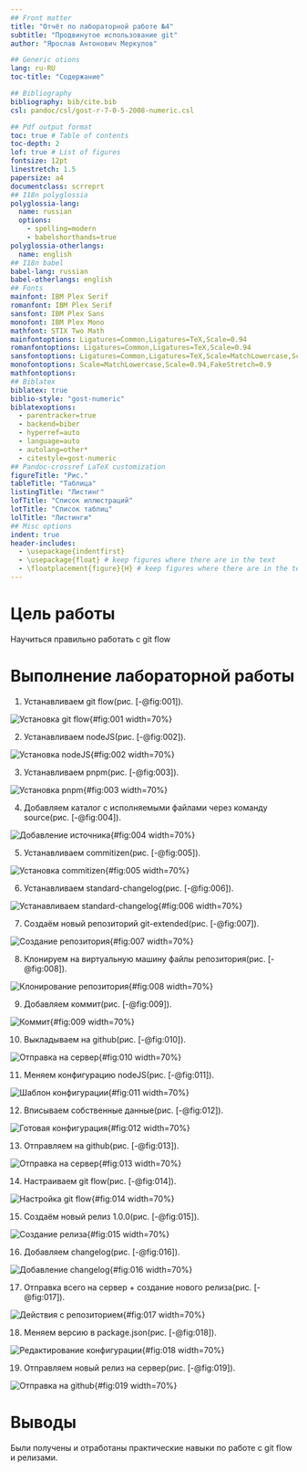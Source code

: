 ```yaml
---
## Front matter
title: "Отчёт по лабораторной работе №4"
subtitle: "Продвинутое использование git"
author: "Ярослав Антонович Меркулов"

## Generic otions
lang: ru-RU
toc-title: "Содержание"

## Bibliography
bibliography: bib/cite.bib
csl: pandoc/csl/gost-r-7-0-5-2008-numeric.csl

## Pdf output format
toc: true # Table of contents
toc-depth: 2
lof: true # List of figures
fontsize: 12pt
linestretch: 1.5
papersize: a4
documentclass: scrreprt
## I18n polyglossia
polyglossia-lang:
  name: russian
  options:
	- spelling=modern
	- babelshorthands=true
polyglossia-otherlangs:
  name: english
## I18n babel
babel-lang: russian
babel-otherlangs: english
## Fonts
mainfont: IBM Plex Serif
romanfont: IBM Plex Serif
sansfont: IBM Plex Sans
monofont: IBM Plex Mono
mathfont: STIX Two Math
mainfontoptions: Ligatures=Common,Ligatures=TeX,Scale=0.94
romanfontoptions: Ligatures=Common,Ligatures=TeX,Scale=0.94
sansfontoptions: Ligatures=Common,Ligatures=TeX,Scale=MatchLowercase,Scale=0.94
monofontoptions: Scale=MatchLowercase,Scale=0.94,FakeStretch=0.9
mathfontoptions:
## Biblatex
biblatex: true
biblio-style: "gost-numeric"
biblatexoptions:
  - parentracker=true
  - backend=biber
  - hyperref=auto
  - language=auto
  - autolang=other*
  - citestyle=gost-numeric
## Pandoc-crossref LaTeX customization
figureTitle: "Рис."
tableTitle: "Таблица"
listingTitle: "Листинг"
lofTitle: "Список иллюстраций"
lotTitle: "Список таблиц"
lolTitle: "Листинги"
## Misc options
indent: true
header-includes:
  - \usepackage{indentfirst}
  - \usepackage{float} # keep figures where there are in the text
  - \floatplacement{figure}{H} # keep figures where there are in the text
---
```


# Цель работы

Научиться правильно работать с git flow

# Выполнение лабораторной работы

1. Устанавливаем git flow(рис. [-@fig:001]).

![Установка git flow](image/1.png){#fig:001 width=70%}

2. Устанавливаем nodeJS(рис. [-@fig:002]).

![Установка nodeJS](image/2.png){#fig:002 width=70%}

3. Устанавливаем pnpm(рис. [-@fig:003]).

![Установка pnpm](image/3.png){#fig:003 width=70%}

4. Добавляем каталог с исполняемыми файлами через команду source(рис. [-@fig:004]).

![Добавление источника](image/4.png){#fig:004 width=70%}

5. Устанавливаем commitizen(рис. [-@fig:005]).

![Установка commitizen](image/5.png){#fig:005 width=70%}

6. Устанавливаем standard-changelog(рис. [-@fig:006]).

![Устанавливаем standard-changelog](image/6.png){#fig:006 width=70%}

7. Создаём новый репозиторий git-extended(рис. [-@fig:007]).

![Создание репозитория](image/7.png){#fig:007 width=70%}

8. Клонируем на виртуальную машину файлы репозитория(рис. [-@fig:008]).

![Клонирование репозитория](image/8.png){#fig:008 width=70%}

9. Добавляем коммит(рис. [-@fig:009]).

![Коммит](image/9.png){#fig:009 width=70%}

10. Выкладываем на github(рис. [-@fig:010]).

![Отправка на сервер](image/10.png){#fig:010 width=70%}

11. Меняем конфигурацию nodeJS(рис. [-@fig:011]).

![Шаблон конфигурации](image/11.png){#fig:011 width=70%}

12. Вписываем собственные данные(рис. [-@fig:012]).

![Готовая конфигурация](image/12.png){#fig:012 width=70%}

13. Отправляем на github(рис. [-@fig:013]).

![Отправка на сервер](image/13.png){#fig:013 width=70%}

14. Настраиваем git flow(рис. [-@fig:014]).

![Настройка git flow](image/14.png){#fig:014 width=70%}

15. Создаём новый релиз 1.0.0(рис. [-@fig:015]).

![Создание релиза](image/15.png){#fig:015 width=70%}

16. Добавляем changelog(рис. [-@fig:016]).

![Добавление changelog](image/16.png){#fig:016 width=70%}

17. Отправка всего на сервер + создание нового релиза(рис. [-@fig:017]).

![Действия с репозиторием](image/17.png){#fig:017 width=70%}

18. Меняем версию в package.json(рис. [-@fig:018]).

![Редактирование конфигурации](image/18.png){#fig:018 width=70%}

19. Отправляем новый релиз на сервер(рис. [-@fig:019]).

![Отправка на github](image/19.png){#fig:019 width=70%}



# Выводы

Были получены и отработаны практические навыки по работе с git flow и релизами.

